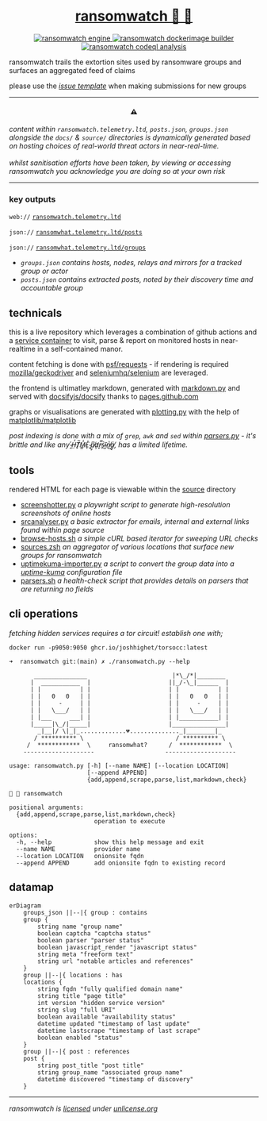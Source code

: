 <!--
looking for historical data? 
check ransomwatch-history - https://github.com/joshhighet/ransomwatch-history
-->
<div align="center">
<h1>
  <a href="https://ransomwatch.telemetry.ltd">
    ransomwatch 👀 🦅
  </a>
</h1>
</div>
<p align="center">
  <a href="https://github.com/joshhighet/ransomwatch/actions/workflows/ransomwatch.yml">
    <img src="https://github.com/joshhighet/ransomwatch/actions/workflows/ransomwatch.yml/badge.svg" alt="ransomwatch engine" />
  </a>
  <a href="https://github.com/joshhighet/ransomwatch/actions/workflows/ransomwatch-build.yml">
    <img src="https://github.com/joshhighet/ransomwatch/actions/workflows/ransomwatch-build.yml/badge.svg" alt="ransomwatch dockerimage builder" />
  </a>
  <a href="https://github.com/joshhighet/ransomwatch/actions/workflows/codeql-analysis.yml">
    <img src="https://github.com/joshhighet/ransomwatch/actions/workflows/codeql-analysis.yml/badge.svg" alt="ransomwatch codeql analysis" />
  </a>
</p>

ransomwatch trails the extortion sites used by ransomware groups and surfaces an aggregated feed of claims

please use the [_issue template_](https://github.com/joshhighet/ransomwatch/issues/new?assignees=&labels=✨+enhancement&template=newgroup.yml&title=new+group%3A+) when making submissions for new groups

---

<h4 align="center">⚠️</h4>

_content within `ransomwatch.telemetry.ltd`, `posts.json`, `groups.json` alongside the `docs/` & `source/` directories is dynamically generated based on hosting choices of real-world threat actors in near-real-time. <br><br> whilst sanitisation efforts have been taken, by viewing or accessing ransomwatch you acknowledge you are doing so at your own risk_

---

### key outputs

`web://` [`ransomwatch.telemetry.ltd`](https://ransomwatch.telemetry.ltd)

`json://` [`ransomwhat.telemetry.ltd/posts`](https://ransomwhat.telemetry.ltd/posts)

`json://` [`ransomwhat.telemetry.ltd/groups`](https://ransomwhat.telemetry.ltd/groups)

- _`groups.json` contains hosts, nodes, relays and mirrors for a tracked group or actor_
- _`posts.json` contains extracted posts, noted by their discovery time and accountable group_


## technicals

this is a live repository which leverages a combination of github actions and a [service container](https://docs.github.com/en/actions/using-containerized-services/about-service-containers) to visit, parse & report on monitored hosts in near-realtime in a self-contained manor.

content fetching is done with [psf/requests](https://github.com/psf/requests) - if rendering is required [mozilla/geckodriver](https://github.com/mozilla/geckodriver) and [seleniumhq/selenium](https://github.com/SeleniumHQ/selenium) are leveraged.

the frontend is ultimatley markdown, generated with [markdown.py](https://github.com/joshhighet/ransomwatch/blob/main/markdown.py) and served with [docsifyjs/docsify](https://github.com/docsifyjs/docsify) thanks to [pages.github.com](https://pages.github.com)

graphs or visualisations are generated with [plotting.py](https://github.com/joshhighet/ransomwatch/blob/main/plotting.py) with the help of [matplotlib/matplotlib](https://github.com/matplotlib/matplotlib)

_post indexing is done with a mix of `grep`, `awk` and `sed` within [parsers.py](https://github.com/joshhighet/ransomwatch/blob/main/parsers.py) - it's brittle and like any  ̴̭́H̶̤̓T̸̙̅M̶͇̾L̷͑ͅ ̴̙̏p̸̡͆a̷̛̦r̵̬̿s̴̙͛ĩ̴̺n̸̔͜g̸̘̈, has a limited lifetime._

## tools

rendered HTML for each page is viewable within the [source](https://github.com/joshhighet/ransomwatch/tree/main/source) directory

- [screenshotter.py](https://github.com/joshhighet/ransomwatch/blob/main/assets/screenshotter.py) _a playwright script to generate high-resolution screenshots of online hosts_
- [srcanalyser.py](https://github.com/joshhighet/ransomwatch/blob/main/assets/srcanalyser.py) _a basic extractor for emails, internal and external links found within page source_
- [browse-hosts.sh](https://github.com/joshhighet/ransomwatch/blob/main/assets/browse-hosts.sh) _a simple cURL based iterator for sweeping URL checks_
- [sources.zsh](https://github.com/joshhighet/ransomwatch/blob/main/assets/sources.zsh) _an aggregator of various locations that surface new groups for ransomwatch_
- [uptimekuma-importer.py](https://github.com/joshhighet/ransomwatch/blob/main/assets/uptimekuma-importer.py) _a script to convert the group data into a [uptime-kuma](https://github.com/louislam/uptime-kuma) configuration file_
- [parsers.sh](https://github.com/joshhighet/ransomwatch/blob/main/assets/parsers.sh) _a health-check script that provides details on parsers that are returning no fields_

## cli operations

_fetching hidden services requires a tor circuit! establish one with;_

```shell
docker run -p9050:9050 ghcr.io/joshhighet/torsocc:latest
```

```shell
➜  ransomwatch git:(main) ✗ ./ransomwatch.py --help

       _______________                        |*\_/*|________
      |  ___________  |                      ||_/-\_|______  |
      | |           | |                      | |           | |
      | |   0   0   | |                      | |   0   0   | |
      | |     -     | |                      | |     -     | |
      | |   \___/   | |                      | |   \___/   | |
      | |___     ___| |                      | |___________| |
      |_____|\_/|_____|                      |_______________|
        _|__|/ \|_|_.............💔.............._|________|_
       / ********** \                          / ********** \
     /  ************  \     ransomwhat?      /  ************  \
    --------------------                    --------------------

usage: ransomwatch.py [-h] [--name NAME] [--location LOCATION]
                      [--append APPEND]
                      {add,append,scrape,parse,list,markdown,check}

👀 🦅 ransomwatch

positional arguments:
  {add,append,scrape,parse,list,markdown,check}
                        operation to execute

options:
  -h, --help            show this help message and exit
  --name NAME           provider name
  --location LOCATION   onionsite fqdn
  --append APPEND       add onionsite fqdn to existing record
```

## datamap

```mermaid
erDiagram
    groups_json ||--|{ group : contains
    group {
        string name "group name"
        boolean captcha "captcha status"
        boolean parser "parser status"
        boolean javascript_render "javascript status"
        string meta "freeform text"
        string url "notable articles and references"
    }
    group ||--|{ locations : has
    locations {
        string fqdn "fully qualified domain name"
        string title "page title"
        int version "hidden service version"
        string slug "full URI"
        boolean available "availability status"
        datetime updated "timestamp of last update"
        datetime lastscrape "timestamp of last scrape"
        boolean enabled "status"
    }
    group ||--|{ post : references
    post {
        string post_title "post title"
        string group_name "associated group name"
        datetime discovered "timestamp of discovery"
    }
```
---

_ransomwatch is [licensed](https://github.com/joshhighet/ransomwatch/blob/main/LICENSE) under [unlicense.org](https://unlicense.org)_
